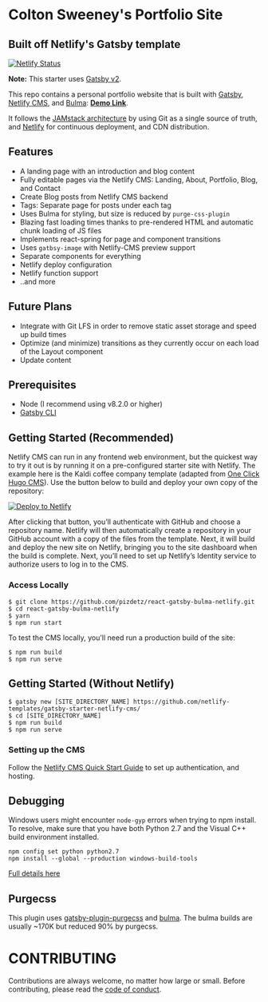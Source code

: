 # Colton Sweeney's Portfolio Site
## Built off Netlify's Gatsby template

[![Netlify Status](https://api.netlify.com/api/v1/badges/cafeb145-c4cf-44d1-b7f4-221d438cacc6/deploy-status)](https://app.netlify.com/sites/coltonsweeney/deploys)

**Note:** This starter uses [Gatsby v2](https://www.gatsbyjs.org/blog/2018-09-17-gatsby-v2/).

This repo contains a personal portfolio website that is built with [Gatsby](https://www.gatsbyjs.org/), [Netlify CMS](https://www.netlifycms.org), and [Bulma](https://bulma.io/): **[Demo Link](https://gatsby-netlify-cms.netlify.com/)**.

It follows the [JAMstack architecture](https://jamstack.org) by using Git as a single source of truth, and [Netlify](https://www.netlify.com) for continuous deployment, and CDN distribution.

## Features ##

- A landing page with an introduction and blog content
- Fully editable pages via the Netlify CMS: Landing, About, Portfolio, Blog, and Contact
- Create Blog posts from Netlify CMS backend
- Tags: Separate page for posts under each tag
- Uses Bulma for styling, but size is reduced by `purge-css-plugin`
- Blazing fast loading times thanks to pre-rendered HTML and automatic chunk loading of JS files
- Implements react-spring for page and component transitions
- Uses `gatbsy-image` with Netlify-CMS preview support
- Separate components for everything
- Netlify deploy configuration
- Netlify function support
- ..and more

## Future Plans ##

- Integrate with Git LFS in order to remove static asset storage and speed up build times
- Optimize (and minimize) transitions as they currently occur on each load of the Layout component
- Update content

## Prerequisites

- Node (I recommend using v8.2.0 or higher)
- [Gatsby CLI](https://www.gatsbyjs.org/docs/)

## Getting Started (Recommended)

Netlify CMS can run in any frontend web environment, but the quickest way to try it out is by running it on a pre-configured starter site with Netlify. The example here is the Kaldi coffee company template (adapted from [One Click Hugo CMS](https://github.com/netlify-templates/one-click-hugo-cms)). Use the button below to build and deploy your own copy of the repository:

<a href="https://app.netlify.com/start/deploy?repository=https://github.com/netlify-templates/gatsby-starter-netlify-cms&amp;stack=cms"><img src="https://www.netlify.com/img/deploy/button.svg" alt="Deploy to Netlify"></a>

After clicking that button, you’ll authenticate with GitHub and choose a repository name. Netlify will then automatically create a repository in your GitHub account with a copy of the files from the template. Next, it will build and deploy the new site on Netlify, bringing you to the site dashboard when the build is complete. Next, you’ll need to set up Netlify’s Identity service to authorize users to log in to the CMS.

### Access Locally
```
$ git clone https://github.com/pizdetz/react-gatsby-bulma-netlify.git
$ cd react-gatsby-bulma-netlify
$ yarn
$ npm run start
```
To test the CMS locally, you'll need run a production build of the site:
```
$ npm run build
$ npm run serve
```

## Getting Started (Without Netlify)
```
$ gatsby new [SITE_DIRECTORY_NAME] https://github.com/netlify-templates/gatsby-starter-netlify-cms/
$ cd [SITE_DIRECTORY_NAME]
$ npm run build
$ npm run serve
```

### Setting up the CMS
Follow the [Netlify CMS Quick Start Guide](https://www.netlifycms.org/docs/quick-start/#authentication) to set up authentication, and hosting.

## Debugging
Windows users might encounter ```node-gyp``` errors when trying to npm install.
To resolve, make sure that you have both Python 2.7 and the Visual C++ build environment installed.
```
npm config set python python2.7
npm install --global --production windows-build-tools
```

[Full details here](https://www.npmjs.com/package/node-gyp 'NPM node-gyp page')

## Purgecss
This plugin uses [gatsby-plugin-purgecss](https://www.gatsbyjs.org/packages/gatsby-plugin-purgecss/) and [bulma](https://bulma.io/). The bulma builds are usually ~170K but reduced 90% by purgecss.

# CONTRIBUTING

Contributions are always welcome, no matter how large or small. Before contributing,
please read the [code of conduct](CODE_OF_CONDUCT.md).

